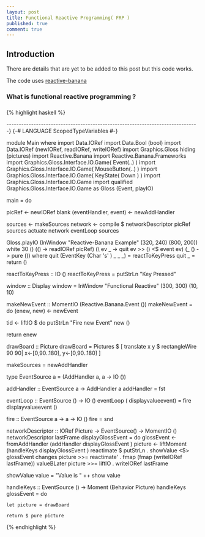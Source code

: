 ```yaml
---
layout: post
title: Functional Reactive Programming( FRP )
published: true
comment: true
---
```


## Introduction

There are details that are yet to be added to this post but this code works.

The code uses [reactive-banana](https://hackage.haskell.org/package/reactive-banana)

### What is functional reactive programming ?


###

{% highlight haskell %}

------------------------------------------------------------------------------}
{-# LANGUAGE ScopedTypeVariables #-}

module Main where
import Data.IORef
import Data.Bool (bool)
import Data.IORef (newIORef, readIORef, writeIORef)
import Graphics.Gloss hiding (pictures)
import Reactive.Banana
import Reactive.Banana.Frameworks
import Graphics.Gloss.Interface.IO.Game( Event(..) )
import Graphics.Gloss.Interface.IO.Game( MouseButton(..) )
import Graphics.Gloss.Interface.IO.Game( KeyState( Down ) )
import Graphics.Gloss.Interface.IO.Game
import qualified Graphics.Gloss.Interface.IO.Game as Gloss (Event, playIO)



main = do

   picRef ← newIORef blank
   (eventHandler, event) ← newAddHandler

   sources <- makeSources
   network <- compile $ networkDescriptor picRef sources
   actuate network
   eventLoop sources

   Gloss.playIO
    (InWindow "Reactive-Banana Example" (320, 240) (800, 200))
    white
    30
    ()
    (\() -> readIORef picRef)
    (\ ev   _ → quit ev >> () <$ event ev)
    (\_ () -> pure ())
  where
    quit (EventKey (Char 's' )
                          _ _ _) = reactToKeyPress
    quit  _ = return ()

reactToKeyPress :: IO ()
reactToKeyPress = putStrLn "Key Pressed"

window :: Display
window = InWindow "Functional Reactive" (300, 300) (10, 10)
  

makeNewEvent :: MomentIO (Reactive.Banana.Event ())
makeNewEvent = do
  (enew, new) <- newEvent
  
  tid <- liftIO  $ do
    putStrLn "Fire new Event" 
    new ()

  return enew 

drawBoard :: Picture
drawBoard =
   Pictures $ [ translate x y $ rectangleWire 90 90| x<-[0,90..180], y<-[0,90..180] ] 


makeSources =  newAddHandler


type EventSource a = (AddHandler a, a -> IO ())



addHandler :: EventSource a -> AddHandler a
addHandler = fst

eventLoop :: EventSource ()  -> IO ()
eventLoop ( displayvalueevent)  =
  fire displayvalueevent ()

fire :: EventSource a -> a -> IO ()
fire = snd



networkDescriptor :: IORef Picture -> EventSource() -> MomentIO ()
networkDescriptor lastFrame  displayGlossEvent = do
  glossEvent <- fromAddHandler (addHandler displayGlossEvent )
  picture <- liftMoment (handleKeys displayGlossEvent )
  reactimate $ putStrLn . showValue <$> glossEvent
  changes picture >>= reactimate' . fmap (fmap (writeIORef lastFrame))
  valueBLater picture >>= liftIO . writeIORef lastFrame


showValue value = "Value is " ++ show value

handleKeys :: EventSource ()  -> Moment (Behavior Picture)
handleKeys glossEvent = do


    let picture = drawBoard

    return $ pure picture




{% endhighlight %}
